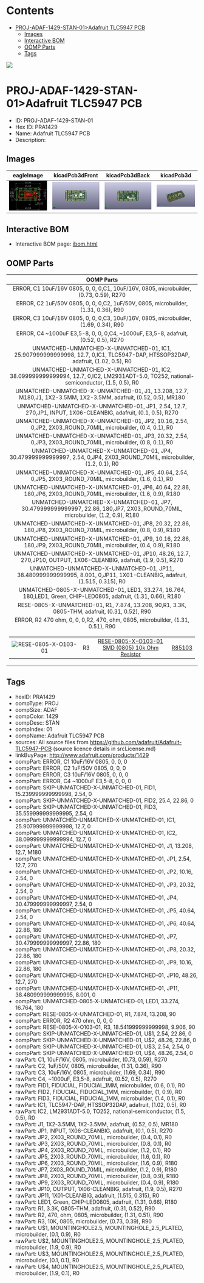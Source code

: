 



Contents
========

* [PROJ-ADAF-1429-STAN-01>Adafruit TLC5947 PCB](#proj-adaf-1429-stan-01adafruit-tlc5947-pcb)
	* [Images](#images)
	* [Interactive BOM](#interactive-bom)
	* [OOMP Parts](#oomp-parts)
	* [Tags](#tags)
  
![][im]
# PROJ-ADAF-1429-STAN-01>Adafruit TLC5947 PCB

- ID: PROJ-ADAF-1429-STAN-01
- Hex ID: PRA1429
- Name: Adafruit TLC5947 PCB
- Description: 

## Images
  
  

|eagleImage|kicadPcb3dFront|kicadPcb3dBack|kicadPcb3d|
| :---: | :---: | :---: | :---: |
|[![eagleImage](eagleImage_140.png)](eagleImage_600.png)|[![kicadPcb3dFront](kicadPcb3dFront_140.png)](kicadPcb3dFront_600.png)|[![kicadPcb3dBack](kicadPcb3dBack_140.png)](kicadPcb3dBack_600.png)|[![kicadPcb3d](kicadPcb3d_140.png)](kicadPcb3d_600.png)|

## Interactive BOM

- Interactive BOM page: [ibom.html](kicad/bom/ibom.html)

## OOMP Parts
  

|OOMP Parts|
| :---: |
|ERROR, C1 10uF/16V 0805, 0, 0, 0,C1, 10uF/16V, 0805, microbuilder, (0.73, 0.59), R270|
|ERROR, C2 1uF/50V 0805, 0, 0, 0,C2, 1uF/50V, 0805, microbuilder, (1.31, 0.36), R90|
|ERROR, C3 10uF/16V 0805, 0, 0, 0,C3, 10uF/16V, 0805, microbuilder, (1.69, 0.34), R90|
|ERROR, C4 ~1000uF E3,5-8, 0, 0, 0,C4, ~1000uF, E3,5-8, adafruit, (0.52, 0.5), R270|
|UNMATCHED-UNMATCHED-X-UNMATCHED-01, IC1, 25.907999999999998, 12.7, 0,IC1, TLC5947-DAP, HTSSOP32DAP, adafruit, (1.02, 0.5), R0|
|UNMATCHED-UNMATCHED-X-UNMATCHED-01, IC2, 38.099999999999994, 12.7, 0,IC2, LM2931ADT-5.0, TO252, national-semiconductor, (1.5, 0.5), R0|
|UNMATCHED-UNMATCHED-X-UNMATCHED-01, J1, 13.208, 12.7, M180,J1, 1X2-3.5MM, 1X2-3.5MM, adafruit, (0.52, 0.5), MR180|
|UNMATCHED-UNMATCHED-X-UNMATCHED-01, JP1, 2.54, 12.7, 270,JP1, INPUT, 1X06-CLEANBIG, adafruit, (0.1, 0.5), R270|
|UNMATCHED-UNMATCHED-X-UNMATCHED-01, JP2, 10.16, 2.54, 0,JP2, 2X03_ROUND_70MIL, microbuilder, (0.4, 0.1), R0|
|UNMATCHED-UNMATCHED-X-UNMATCHED-01, JP3, 20.32, 2.54, 0,JP3, 2X03_ROUND_70MIL, microbuilder, (0.8, 0.1), R0|
|UNMATCHED-UNMATCHED-X-UNMATCHED-01, JP4, 30.479999999999997, 2.54, 0,JP4, 2X03_ROUND_70MIL, microbuilder, (1.2, 0.1), R0|
|UNMATCHED-UNMATCHED-X-UNMATCHED-01, JP5, 40.64, 2.54, 0,JP5, 2X03_ROUND_70MIL, microbuilder, (1.6, 0.1), R0|
|UNMATCHED-UNMATCHED-X-UNMATCHED-01, JP6, 40.64, 22.86, 180,JP6, 2X03_ROUND_70MIL, microbuilder, (1.6, 0.9), R180|
|UNMATCHED-UNMATCHED-X-UNMATCHED-01, JP7, 30.479999999999997, 22.86, 180,JP7, 2X03_ROUND_70MIL, microbuilder, (1.2, 0.9), R180|
|UNMATCHED-UNMATCHED-X-UNMATCHED-01, JP8, 20.32, 22.86, 180,JP8, 2X03_ROUND_70MIL, microbuilder, (0.8, 0.9), R180|
|UNMATCHED-UNMATCHED-X-UNMATCHED-01, JP9, 10.16, 22.86, 180,JP9, 2X03_ROUND_70MIL, microbuilder, (0.4, 0.9), R180|
|UNMATCHED-UNMATCHED-X-UNMATCHED-01, JP10, 48.26, 12.7, 270,JP10, OUTPUT, 1X06-CLEANBIG, adafruit, (1.9, 0.5), R270|
|UNMATCHED-UNMATCHED-X-UNMATCHED-01, JP11, 38.480999999999995, 8.001, 0,JP11, 1X01-CLEANBIG, adafruit, (1.515, 0.315), R0|
|UNMATCHED-0805-X-UNMATCHED-01, LED1, 33.274, 16.764, 180,LED1, Green, CHIP-LED0805, adafruit, (1.31, 0.66), R180|
|RESE-0805-X-UNMATCHED-01, R1, 7.874, 13.208, 90,R1, 3.3K, 0805-THM, adafruit, (0.31, 0.52), R90|
|ERROR, R2 470 ohm, 0, 0, 0,R2, 470, ohm, 0805, microbuilder, (1.31, 0.51), R90|
|<table><tr><td>![RESE-0805-X-O103-01](https://raw.githubusercontent.com/oomlout/oomlout_OOMP_parts/main/RESE-0805-X-O103-01/image_140.jpg)</td><td> R3</td><td>[RESE-0805-X-O103-01<br>SMD (0805) 10k Ohm Resistor](https://github.com/oomlout/oomlout_OOMP_parts/tree/main/RESE-0805-X-O103-01/)</td><td>[R85103](https://github.com/oomlout/oomlout_OOMP_parts/tree/main/RESE-0805-X-O103-01/)</td></tr></table>|

## Tags

- hexID: PRA1429
- oompType: PROJ
- oompSize: ADAF
- oompColor: 1429
- oompDesc: STAN
- oompIndex: 01
- oompName: Adafruit TLC5947 PCB
- sources: All source files from https://github.com/adafruit/Adafruit-TLC5947-PCB (source licence details in srcLicense.md)
- linkBuyPage: http://www.adafruit.com/products/1429
- oompPart: ERROR, C1 10uF/16V 0805, 0, 0, 0
- oompPart: ERROR, C2 1uF/50V 0805, 0, 0, 0
- oompPart: ERROR, C3 10uF/16V 0805, 0, 0, 0
- oompPart: ERROR, C4 ~1000uF E3,5-8, 0, 0, 0
- oompPart: SKIP-UNMATCHED-X-UNMATCHED-01, FID1, 15.239999999999998, 2.54, 0
- oompPart: SKIP-UNMATCHED-X-UNMATCHED-01, FID2, 25.4, 22.86, 0
- oompPart: SKIP-UNMATCHED-X-UNMATCHED-01, FID3, 35.559999999999995, 2.54, 0
- oompPart: UNMATCHED-UNMATCHED-X-UNMATCHED-01, IC1, 25.907999999999998, 12.7, 0
- oompPart: UNMATCHED-UNMATCHED-X-UNMATCHED-01, IC2, 38.099999999999994, 12.7, 0
- oompPart: UNMATCHED-UNMATCHED-X-UNMATCHED-01, J1, 13.208, 12.7, M180
- oompPart: UNMATCHED-UNMATCHED-X-UNMATCHED-01, JP1, 2.54, 12.7, 270
- oompPart: UNMATCHED-UNMATCHED-X-UNMATCHED-01, JP2, 10.16, 2.54, 0
- oompPart: UNMATCHED-UNMATCHED-X-UNMATCHED-01, JP3, 20.32, 2.54, 0
- oompPart: UNMATCHED-UNMATCHED-X-UNMATCHED-01, JP4, 30.479999999999997, 2.54, 0
- oompPart: UNMATCHED-UNMATCHED-X-UNMATCHED-01, JP5, 40.64, 2.54, 0
- oompPart: UNMATCHED-UNMATCHED-X-UNMATCHED-01, JP6, 40.64, 22.86, 180
- oompPart: UNMATCHED-UNMATCHED-X-UNMATCHED-01, JP7, 30.479999999999997, 22.86, 180
- oompPart: UNMATCHED-UNMATCHED-X-UNMATCHED-01, JP8, 20.32, 22.86, 180
- oompPart: UNMATCHED-UNMATCHED-X-UNMATCHED-01, JP9, 10.16, 22.86, 180
- oompPart: UNMATCHED-UNMATCHED-X-UNMATCHED-01, JP10, 48.26, 12.7, 270
- oompPart: UNMATCHED-UNMATCHED-X-UNMATCHED-01, JP11, 38.480999999999995, 8.001, 0
- oompPart: UNMATCHED-0805-X-UNMATCHED-01, LED1, 33.274, 16.764, 180
- oompPart: RESE-0805-X-UNMATCHED-01, R1, 7.874, 13.208, 90
- oompPart: ERROR, R2 470 ohm, 0, 0, 0
- oompPart: RESE-0805-X-O103-01, R3, 18.541999999999998, 9.906, 90
- oompPart: SKIP-UNMATCHED-X-UNMATCHED-01, U$1, 2.54, 22.86, 0
- oompPart: SKIP-UNMATCHED-X-UNMATCHED-01, U$2, 48.26, 22.86, 0
- oompPart: SKIP-UNMATCHED-X-UNMATCHED-01, U$3, 2.54, 2.54, 0
- oompPart: SKIP-UNMATCHED-X-UNMATCHED-01, U$4, 48.26, 2.54, 0
- rawPart: C1, 10uF/16V, 0805, microbuilder, (0.73, 0.59), R270
- rawPart: C2, 1uF/50V, 0805, microbuilder, (1.31, 0.36), R90
- rawPart: C3, 10uF/16V, 0805, microbuilder, (1.69, 0.34), R90
- rawPart: C4, ~1000uF, E3,5-8, adafruit, (0.52, 0.5), R270
- rawPart: FID1, FIDUCIAL, FIDUCIAL_1MM, microbuilder, (0.6, 0.1), R0
- rawPart: FID2, FIDUCIAL, FIDUCIAL_1MM, microbuilder, (1, 0.9), R0
- rawPart: FID3, FIDUCIAL, FIDUCIAL_1MM, microbuilder, (1.4, 0.1), R0
- rawPart: IC1, TLC5947-DAP, HTSSOP32DAP, adafruit, (1.02, 0.5), R0
- rawPart: IC2, LM2931ADT-5.0, TO252, national-semiconductor, (1.5, 0.5), R0
- rawPart: J1, 1X2-3.5MM, 1X2-3.5MM, adafruit, (0.52, 0.5), MR180
- rawPart: JP1, INPUT, 1X06-CLEANBIG, adafruit, (0.1, 0.5), R270
- rawPart: JP2, 2X03_ROUND_70MIL, microbuilder, (0.4, 0.1), R0
- rawPart: JP3, 2X03_ROUND_70MIL, microbuilder, (0.8, 0.1), R0
- rawPart: JP4, 2X03_ROUND_70MIL, microbuilder, (1.2, 0.1), R0
- rawPart: JP5, 2X03_ROUND_70MIL, microbuilder, (1.6, 0.1), R0
- rawPart: JP6, 2X03_ROUND_70MIL, microbuilder, (1.6, 0.9), R180
- rawPart: JP7, 2X03_ROUND_70MIL, microbuilder, (1.2, 0.9), R180
- rawPart: JP8, 2X03_ROUND_70MIL, microbuilder, (0.8, 0.9), R180
- rawPart: JP9, 2X03_ROUND_70MIL, microbuilder, (0.4, 0.9), R180
- rawPart: JP10, OUTPUT, 1X06-CLEANBIG, adafruit, (1.9, 0.5), R270
- rawPart: JP11, 1X01-CLEANBIG, adafruit, (1.515, 0.315), R0
- rawPart: LED1, Green, CHIP-LED0805, adafruit, (1.31, 0.66), R180
- rawPart: R1, 3.3K, 0805-THM, adafruit, (0.31, 0.52), R90
- rawPart: R2, 470, ohm, 0805, microbuilder, (1.31, 0.51), R90
- rawPart: R3, 10K, 0805, microbuilder, (0.73, 0.39), R90
- rawPart: U$1, MOUNTINGHOLE2.5, MOUNTINGHOLE_2.5_PLATED, microbuilder, (0.1, 0.9), R0
- rawPart: U$2, MOUNTINGHOLE2.5, MOUNTINGHOLE_2.5_PLATED, microbuilder, (1.9, 0.9), R0
- rawPart: U$3, MOUNTINGHOLE2.5, MOUNTINGHOLE_2.5_PLATED, microbuilder, (0.1, 0.1), R0
- rawPart: U$4, MOUNTINGHOLE2.5, MOUNTINGHOLE_2.5_PLATED, microbuilder, (1.9, 0.1), R0



[im]: kicadPcb3d_450.png
